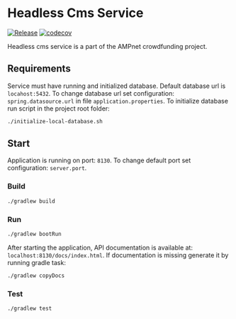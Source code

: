 # Headless Cms Service

[![Release](https://github.com/AMPnet/headless-cms/actions/workflows/gradle-release.yml/badge.svg?branch=master)](https://github.com/AMPnet/headless-cms/actions/workflows/gradle-release.yml) [![codecov](https://codecov.io/gh/AMPnet/headless-cms/branch/master/graph/badge.svg?token=irz7LiqAK4)](https://codecov.io/gh/AMPnet/headless-cms)

Headless cms service is a part of the AMPnet crowdfunding project.

## Requirements

Service must have running and initialized database. Default database url is `locahost:5432`.
To change database url set configuration: `spring.datasource.url` in file `application.properties`.
To initialize database run script in the project root folder:

```sh
./initialize-local-database.sh
```

## Start

Application is running on port: `8130`. To change default port set configuration: `server.port`.

### Build

```sh
./gradlew build
```

### Run

```sh
./gradlew bootRun
```

After starting the application, API documentation is available at: `localhost:8130/docs/index.html`.
If documentation is missing generate it by running gradle task:

```sh
./gradlew copyDocs
```

### Test

```sh
./gradlew test
```
